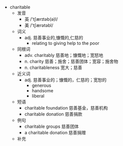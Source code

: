 - charitable
  - 发音
    - 英 /'tʃærɪtəb(ə)l/
    - 美 /'tʃærətəbl/
  - 词义
    - adj. 慈善事业的,慷慨的,仁慈的
      - relating to giving help to the poor
  - 同根词
    - adv. charitably 慈善地；慷慨地；宽怒地
    - n. charity 慈善；施舍；慈善团体；宽容；施舍物
    - n. charitableness 宽大；慈善
  - 近义词
    - adj. 慈善事业的；慷慨的，仁慈的；宽恕的
      - generous
      - handsome
      - liberal
  - 短语
    - charitable foundation 慈善基金，慈善机构
    - charitable donation 慈善捐款
  - 例句
    - charitable groups 慈善团体
    - a charitable donation 慈善捐赠
  - 补充